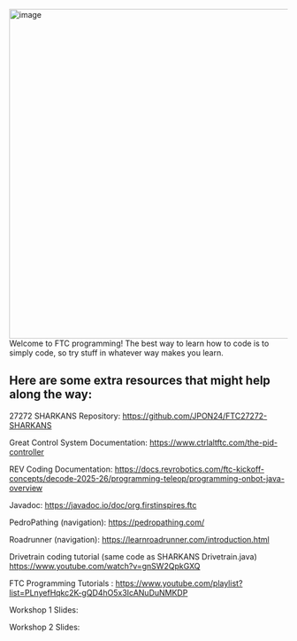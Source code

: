 <img width="1119" height="595" alt="image" src="https://github.com/user-attachments/assets/46251b00-1c19-49b9-81a8-48250a2a2569" />Welcome to FTC programming!
The best way to learn how to code is to simply code, so try stuff in whatever way makes you learn.


Here are some extra resources that might help along the way:
--------------------------------------------------------------------
27272 SHARKANS Repository: https://github.com/JPON24/FTC27272-SHARKANS

Great Control System Documentation: https://www.ctrlaltftc.com/the-pid-controller

REV Coding Documentation: https://docs.revrobotics.com/ftc-kickoff-concepts/decode-2025-26/programming-teleop/programming-onbot-java-overview

Javadoc: https://javadoc.io/doc/org.firstinspires.ftc

PedroPathing (navigation): https://pedropathing.com/

Roadrunner (navigation): https://learnroadrunner.com/introduction.html

Drivetrain coding tutorial (same code as SHARKANS Drivetrain.java) https://www.youtube.com/watch?v=gnSW2QpkGXQ

FTC Programming Tutorials : https://www.youtube.com/playlist?list=PLnyefHqkc2K-gQD4hO5x3IcANuDuNMKDP

Workshop 1 Slides: 

Workshop 2 Slides: 

